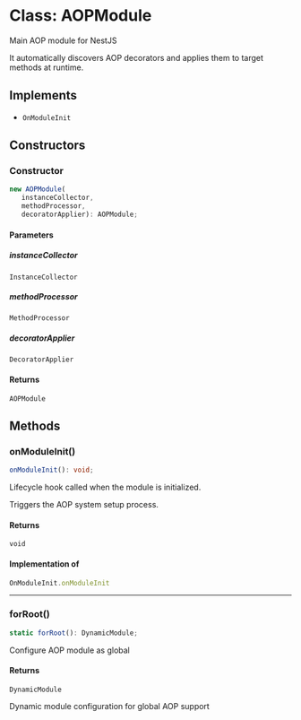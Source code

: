 # Class: AOPModule

Main AOP module for NestJS

It automatically discovers AOP decorators and applies them to target methods at runtime.

## Implements

- `OnModuleInit`

## Constructors

### Constructor

```ts
new AOPModule(
   instanceCollector, 
   methodProcessor, 
   decoratorApplier): AOPModule;
```

#### Parameters

##### instanceCollector

`InstanceCollector`

##### methodProcessor

`MethodProcessor`

##### decoratorApplier

`DecoratorApplier`

#### Returns

`AOPModule`

## Methods

### onModuleInit()

```ts
onModuleInit(): void;
```

Lifecycle hook called when the module is initialized.

Triggers the AOP system setup process.

#### Returns

`void`

#### Implementation of

```ts
OnModuleInit.onModuleInit
```

***

### forRoot()

```ts
static forRoot(): DynamicModule;
```

Configure AOP module as global

#### Returns

`DynamicModule`

Dynamic module configuration for global AOP support
